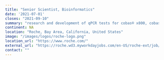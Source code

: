```yaml
---
title: "Senior Scientist, Bioinformatics"
date: '2021-07-01'
closes: "2021-09-10"
summary: "research and development of qPCR tests for cobas® x800, cobas® Liat®, and digital PCR. Deploy these tools on Roche intranet (Galaxy) and train scientists to use them."
continent: NA
location: "Roche, Bay Area, California, United States"
image: "/images/logos/roche-logo.png"
location_url: "https://www.roche.com/"
external_url: "https://roche.wd3.myworkdayjobs.com/en-US/roche-ext/job/Pleasanton/Senior-Scientist--Bioinformatics_202103-106962-1"
contact: ""
---
```

